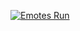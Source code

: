 [![Emotes Run](https://github.com/un-simp/Nitroless/actions/workflows/main.yml/badge.svg)](https://github.com/un-simp/Nitroless/actions/workflows/main.yml)
